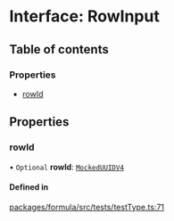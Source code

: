 # Interface: RowInput

## Table of contents

### Properties

- [rowId](RowInput.md#rowid)

## Properties

### <a id="rowid" name="rowid"></a> rowId

• `Optional` **rowId**: [`MockedUUIDV4`](../README.md#mockeduuidv4)

#### Defined in

[packages/formula/src/tests/testType.ts:71](https://github.com/mashcard/mashcard/blob/main/packages/formula/src/tests/testType.ts#L71)
